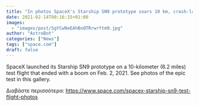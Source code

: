 ```yaml
---
title: "In photos SpaceX's Starship SN9 prototype soars 10 km, crash-lands in Texas"
date: 2021-02-14T00:16:15+01:00
images:
  - "images/post/SgYCwNeEAhBoQTRrwrYtm9.jpg"
author: "AstroBot"
categories: ["News"]
tags: ["space.com"]
draft: false
---
```


SpaceX launched its Starship SN9 prototype on a 10-kilometer (6.2 miles) test flight that ended with a boom on Feb. 2, 2021. See photos of the epic test in this gallery. 

Διαβάστε περισσότερα: https://www.space.com/spacex-starship-sn9-test-flight-photos
